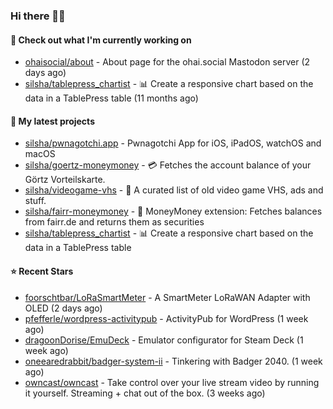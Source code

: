 ### Hi there 🦊👋

#### 👷 Check out what I'm currently working on

- [ohaisocial/about](https://github.com/ohaisocial/about) - About page for the ohai.social Mastodon server (2 days ago)
- [silsha/tablepress_chartist](https://github.com/silsha/tablepress_chartist) - 📊 Create a responsive chart based on the data in a TablePress table (11 months ago)

#### 🌱 My latest projects

- [silsha/pwnagotchi.app](https://github.com/silsha/pwnagotchi.app) - Pwnagotchi App for iOS, iPadOS, watchOS and macOS
- [silsha/goertz-moneymoney](https://github.com/silsha/goertz-moneymoney) - 💳 Fetches the account balance of your Görtz Vorteilskarte.
- [silsha/videogame-vhs](https://github.com/silsha/videogame-vhs) - 👾 A curated list of old video game VHS, ads and stuff.
- [silsha/fairr-moneymoney](https://github.com/silsha/fairr-moneymoney) - 💸 MoneyMoney extension: Fetches balances from fairr.de and returns them as securities
- [silsha/tablepress_chartist](https://github.com/silsha/tablepress_chartist) - 📊 Create a responsive chart based on the data in a TablePress table

#### ⭐ Recent Stars

- [foorschtbar/LoRaSmartMeter](https://github.com/foorschtbar/LoRaSmartMeter) - A SmartMeter LoRaWAN Adapter with OLED (2 days ago)
- [pfefferle/wordpress-activitypub](https://github.com/pfefferle/wordpress-activitypub) - ActivityPub for WordPress (1 week ago)
- [dragoonDorise/EmuDeck](https://github.com/dragoonDorise/EmuDeck) - Emulator configurator for Steam Deck (1 week ago)
- [oneearedrabbit/badger-system-ii](https://github.com/oneearedrabbit/badger-system-ii) - Tinkering with Badger 2040. (1 week ago)
- [owncast/owncast](https://github.com/owncast/owncast) - Take control over your live stream video by running it yourself.  Streaming &#43; chat out of the box. (3 weeks ago)
